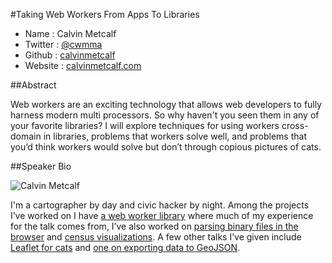 #Taking Web Workers From Apps To Libraries

* Name      : Calvin Metcalf
* Twitter   : [@cwmma][]
* Github    : [calvinmetcalf][]
* Website   : [calvinmetcalf.com][]

##Abstract

Web workers are an exciting technology that allows web developers to fully harness modern multi processors. So why haven't you seen them in any of your favorite libraries? I will explore techniques for using workers cross-domain in libraries, problems that workers solve well, and problems that you’d think workers would solve but don’t through copious pictures of cats.

##Speaker Bio

![Calvin Metcalf](https://raw.github.com/cascadiajs/2013.cascadiajs.com/master/images/calvinmetcalf.png)

I'm a cartographer by day and civic hacker by night.  Among the projects I’ve worked on I have [a web worker library](http://catilinejs.com/) where much of my experience for the talk comes from, I’ve also worked on [parsing binary files in the browser](https://github.com/calvinmetcalf/shapefile-js) and [census visualizations](http://census.calvinmetcalf.com/). A few other talks I’ve given include [Leaflet for cats](http://www.scribd.com/doc/132405519/leaflet-for-some-cats-with-apologies-to-Max-Ogden) and [one on exporting data to GeoJSON](http://calvinmetcalf.github.io/esri2open).

[@cwmma]:http://twitter.com/cwmma
[calvinmetcalf]:http://github.com/calvinmetcalf
[calvinmetcalf.com]:http://calvinmetcalf.com
